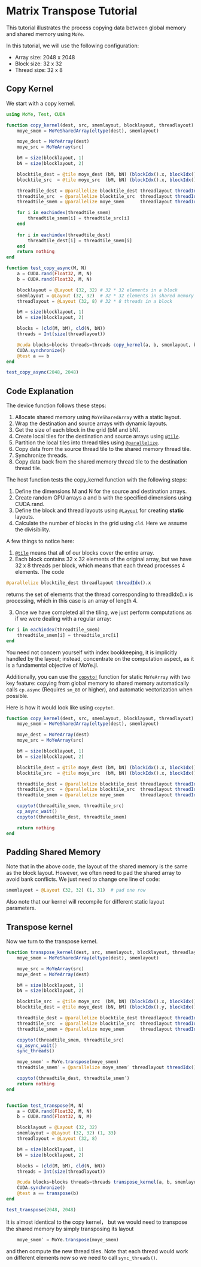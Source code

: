 # Matrix Transpose Tutorial

This tutorial illustrates the process copying data between global memory and shared memory using `MoYe`. 

In this tutorial, we will use the following configuration:

- Array size: 2048 x 2048
- Block size: 32 x 32
- Thread size: 32 x 8

## Copy Kernel
We start with a copy kernel.
```julia
using MoYe, Test, CUDA

function copy_kernel(dest, src, smemlayout, blocklayout, threadlayout)
    moye_smem = MoYeSharedArray(eltype(dest), smemlayout) 

    moye_dest = MoYeArray(dest)
    moye_src = MoYeArray(src)

    bM = size(blocklayout, 1)
    bN = size(blocklayout, 2)

    blocktile_dest = @tile moye_dest (bM, bN) (blockIdx().x, blockIdx().y)
    blocktile_src  = @tile moye_src  (bM, bN) (blockIdx().x, blockIdx().y)

    threadtile_dest = @parallelize blocktile_dest threadlayout threadIdx().x
    threadtile_src  = @parallelize blocktile_src  threadlayout threadIdx().x
    threadtile_smem = @parallelize moye_smem      threadlayout threadIdx().x

    for i in eachindex(threadtile_smem)
        threadtile_smem[i] = threadtile_src[i]
    end
    
    for i in eachindex(threadtile_dest)
        threadtile_dest[i] = threadtile_smem[i]
    end
    return nothing
end

function test_copy_async(M, N)
    a = CUDA.rand(Float32, M, N)
    b = CUDA.rand(Float32, M, N)

    blocklayout = @Layout (32, 32) # 32 * 32 elements in a block
    smemlayout = @Layout (32, 32)  # 32 * 32 elements in shared memory
    threadlayout = @Layout (32, 8) # 32 * 8 threads in a block

    bM = size(blocklayout, 1)
    bN = size(blocklayout, 2)

    blocks = (cld(M, bM), cld(N, bN))
    threads = Int(size(threadlayout))

    @cuda blocks=blocks threads=threads copy_kernel(a, b, smemlayout, blocklayout, threadlayout)
    CUDA.synchronize()
    @test a == b
end

test_copy_async(2048, 2048)
```
## Code Explanation

The device function follows these steps:

1. Allocate shared memory using `MoYeSharedArray` with a static layout.
2. Wrap the destination and source arrays with dynamic layouts.
3. Get the size of each block in the grid (bM and bN).
4. Create local tiles for the destination and source arrays using [`@tile`](@ref).
5. Partition the local tiles into thread tiles using [`@parallelize`](@ref).
6. Copy data from the source thread tile to the shared memory thread tile.
7. Synchronize threads.
8. Copy data back from the shared memory thread tile to the destination thread tile.

The host function tests the copy_kernel function with the following steps:

1. Define the dimensions M and N for the source and destination arrays.
2. Create random GPU arrays a and b with the specified dimensions using CUDA.rand.
3. Define the block and thread layouts using [`@Layout`](@ref) for creating **static** layouts.
4. Calculate the number of blocks in the grid using `cld`. Here we assume the divisibility.

A few things to notice here:

1. [`@tile`](@ref) means that all of our blocks cover the entire array.
2. Each block contains 32 x 32 elements of the original array, but we have 32 x 8 threads per block, which means that each thread processes 4 elements. The code
```julia
@parallelize blocktile_dest threadlayout threadIdx().x
```
returns the set of elements that the thread corresponding to threadIdx().x is processing, which in this case is an array of length 4.

3. Once we have completed all the tiling, we just perform computations as if we were dealing with a regular array:

```julia
for i in eachindex(threadtile_smem)
    threadtile_smem[i] = threadtile_src[i]
end
```
You need not concern yourself with index bookkeeping, it is implicitly handled by the layout; instead, concentrate on the computation aspect, as it is a fundamental objective of MoYe.jl.

Additionally, you can use the [`copyto!`](@ref) function for static `MoYeArray` with two key feature: copying from global memory to shared memory automatically calls `cp.async` (Requires `sm_80` or higher), and automatic vectorization when possible.

Here is how it would look like using `copyto!`.
```julia
function copy_kernel(dest, src, smemlayout, blocklayout, threadlayout)
    moye_smem = MoYeSharedArray(eltype(dest), smemlayout) 

    moye_dest = MoYeArray(dest)
    moye_src = MoYeArray(src)

    bM = size(blocklayout, 1)
    bN = size(blocklayout, 2)

    blocktile_dest = @tile moye_dest (bM, bN) (blockIdx().x, blockIdx().y)
    blocktile_src  = @tile moye_src  (bM, bN) (blockIdx().x, blockIdx().y)

    threadtile_dest = @parallelize blocktile_dest threadlayout threadIdx().x
    threadtile_src  = @parallelize blocktile_src  threadlayout threadIdx().x
    threadtile_smem = @parallelize moye_smem      threadlayout threadIdx().x

    copyto!(threadtile_smem, threadtile_src)
    cp_async_wait()
    copyto!(threadtile_dest, threadtile_smem)

    return nothing
end
```

## Padding Shared Memory

Note that in the above code, the layout of the shared memory is the same as the block layout. However, we often need to pad the shared array to avoid bank conflicts. We just need to change one line of code:
```julia
smemlayout = @Layout (32, 32) (1, 31)  # pad one row
```
Also note that our kernel will recompile for different static layout parameters.

## Transpose kernel

Now we turn to the transpose kernel.
```julia
function transpose_kernel(dest, src, smemlayout, blocklayout, threadlayout)
    moye_smem = MoYeSharedArray(eltype(dest), smemlayout) 

    moye_src = MoYeArray(src)
    moye_dest = MoYeArray(dest)

    bM = size(blocklayout, 1)
    bN = size(blocklayout, 2)

    blocktile_src  = @tile moye_src  (bM, bN) (blockIdx().x, blockIdx().y)
    blocktile_dest = @tile moye_dest (bN, bM) (blockIdx().y, blockIdx().x)

    threadtile_dest = @parallelize blocktile_dest threadlayout threadIdx().x
    threadtile_src  = @parallelize blocktile_src  threadlayout threadIdx().x
    threadtile_smem = @parallelize moye_smem      threadlayout threadIdx().x

    copyto!(threadtile_smem, threadtile_src)
    cp_async_wait()
    sync_threads()

    moye_smem′ = MoYe.transpose(moye_smem)
    threadtile_smem′ = @parallelize moye_smem′ threadlayout threadIdx().x

    copyto!(threadtile_dest, threadtile_smem′)
    return nothing
end


function test_transpose(M, N)
    a = CUDA.rand(Float32, M, N)
    b = CUDA.rand(Float32, N, M)

    blocklayout = @Layout (32, 32)
    smemlayout = @Layout (32, 32) (1, 33)
    threadlayout = @Layout (32, 8)

    bM = size(blocklayout, 1)
    bN = size(blocklayout, 2)

    blocks = (cld(M, bM), cld(N, bN))
    threads = Int(size(threadlayout))

    @cuda blocks=blocks threads=threads transpose_kernel(a, b, smemlayout, blocklayout, threadlayout)
    CUDA.synchronize()
    @test a == transpose(b)
end

test_transpose(2048, 2048)
```

It is almost identical to the copy kernel， but we would need to transpose the shared memory by simply transposing its layout
```julia
    moye_smem′ = MoYe.transpose(moye_smem)
```
and then compute the new thread tiles. Note that each thread would work on different elements now so we need to call `sync_threads()`.
